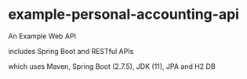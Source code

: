 # example-personal-accounting-api
An Example Web API 

includes Spring Boot and RESTful APIs

which uses Maven, Spring Boot (2.7.5), JDK (11), JPA and H2 DB
